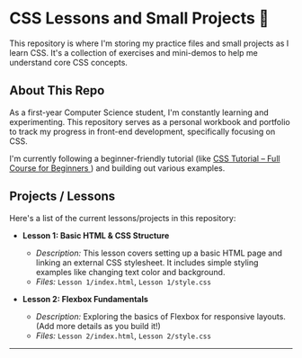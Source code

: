 # CSS Lessons and Small Projects 🎨

This repository is where I'm storing my practice files and small projects as I learn CSS. It's a collection of exercises and mini-demos to help me understand core CSS concepts.

## About This Repo

As a first-year Computer Science student, I'm constantly learning and experimenting. This repository serves as a personal workbook and portfolio to track my progress in front-end development, specifically focusing on CSS.

I'm currently following a beginner-friendly tutorial (like [
CSS Tutorial – Full Course for Beginners ](https://youtu.be/OXGznpKZ_sA?si=jqHvncs6jMImqo1t)) and building out various examples.

## Projects / Lessons

Here's a list of the current lessons/projects in this repository:

* **Lesson 1: Basic HTML & CSS Structure**
    * *Description:* This lesson covers setting up a basic HTML page and linking an external CSS stylesheet. It includes simple styling examples like changing text color and background.
    * *Files:* `Lesson 1/index.html`, `Lesson 1/style.css`


* **Lesson 2: Flexbox Fundamentals**
    * *Description:* Exploring the basics of Flexbox for responsive layouts. (Add more details as you build it!)
    * *Files:* `Lesson 2/index.html`, `Lesson 2/style.css` 

---

